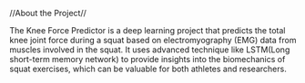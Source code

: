 //About the Project//

The Knee Force Predictor is a deep learning project that predicts the total knee joint force during a squat based on electromyography (EMG) data from muscles involved in the squat. It uses advanced technique like LSTM(Long short-term memory network) to provide insights into the biomechanics of squat exercises, which can be valuable for both athletes and researchers.
